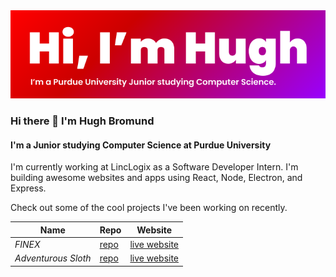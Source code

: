 <img src="./header.png" alt="Hugh Bromund" />

### Hi there 👋 I'm Hugh Bromund

#### I'm a Junior studying Computer Science at Purdue University

I'm currently working at LincLogix as a Software Developer Intern. I'm building awesome websites and apps using React, Node, Electron, and Express.

Check out some of the cool projects I've been working on recently.

| Name                | Repo                                                    | Website                                                      |
| ------------------- | ------------------------------------------------------- | ------------------------------------------------------------ |
| _FINEX_             | [repo](https://github.com/hughbromund/FINEX)            | [live website](https://finex.money)                          |
| _Adventurous Sloth_ | [repo](https://github.com/hughbromund/AdventurousSloth) | [live website](https://adventurous-sloth-1.ue.r.appspot.com) |

<!--START_SECTION:waka-->
<!--END_SECTION:waka-->

<!--
**hughbromund/hughbromund** is a ✨ _special_ ✨ repository because its `README.md` (this file) appears on your GitHub profile.

Here are some ideas to get you started:

- 🔭 I’m currently working on ...
- 🌱 I’m currently learning ...
- 👯 I’m looking to collaborate on ...
- 🤔 I’m looking for help with ...
- 💬 Ask me about ...
- 📫 How to reach me: ...
- 😄 Pronouns: ...
- ⚡ Fun fact: ...
-->
